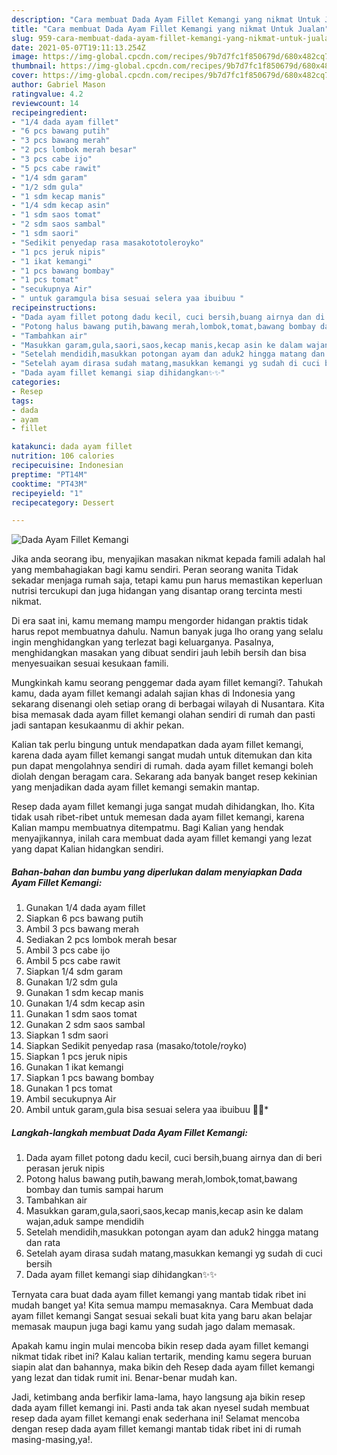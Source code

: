 ```yaml
---
description: "Cara membuat Dada Ayam Fillet Kemangi yang nikmat Untuk Jualan"
title: "Cara membuat Dada Ayam Fillet Kemangi yang nikmat Untuk Jualan"
slug: 959-cara-membuat-dada-ayam-fillet-kemangi-yang-nikmat-untuk-jualan
date: 2021-05-07T19:11:13.254Z
image: https://img-global.cpcdn.com/recipes/9b7d7fc1f850679d/680x482cq70/dada-ayam-fillet-kemangi-foto-resep-utama.jpg
thumbnail: https://img-global.cpcdn.com/recipes/9b7d7fc1f850679d/680x482cq70/dada-ayam-fillet-kemangi-foto-resep-utama.jpg
cover: https://img-global.cpcdn.com/recipes/9b7d7fc1f850679d/680x482cq70/dada-ayam-fillet-kemangi-foto-resep-utama.jpg
author: Gabriel Mason
ratingvalue: 4.2
reviewcount: 14
recipeingredient:
- "1/4 dada ayam fillet"
- "6 pcs bawang putih"
- "3 pcs bawang merah"
- "2 pcs lombok merah besar"
- "3 pcs cabe ijo"
- "5 pcs cabe rawit"
- "1/4 sdm garam"
- "1/2 sdm gula"
- "1 sdm kecap manis"
- "1/4 sdm kecap asin"
- "1 sdm saos tomat"
- "2 sdm saos sambal"
- "1 sdm saori"
- "Sedikit penyedap rasa masakototoleroyko"
- "1 pcs jeruk nipis"
- "1 ikat kemangi"
- "1 pcs bawang bombay"
- "1 pcs tomat"
- "secukupnya Air"
- " untuk garamgula bisa sesuai selera yaa ibuibuu "
recipeinstructions:
- "Dada ayam fillet potong dadu kecil, cuci bersih,buang airnya dan di beri perasan jeruk nipis"
- "Potong halus bawang putih,bawang merah,lombok,tomat,bawang bombay dan tumis sampai harum"
- "Tambahkan air"
- "Masukkan garam,gula,saori,saos,kecap manis,kecap asin ke dalam wajan,aduk sampe mendidih"
- "Setelah mendidih,masukkan potongan ayam dan aduk2 hingga matang dan rata"
- "Setelah ayam dirasa sudah matang,masukkan kemangi yg sudah di cuci bersih"
- "Dada ayam fillet kemangi siap dihidangkan✨✨"
categories:
- Resep
tags:
- dada
- ayam
- fillet

katakunci: dada ayam fillet 
nutrition: 106 calories
recipecuisine: Indonesian
preptime: "PT14M"
cooktime: "PT43M"
recipeyield: "1"
recipecategory: Dessert

---
```



![Dada Ayam Fillet Kemangi](https://img-global.cpcdn.com/recipes/9b7d7fc1f850679d/680x482cq70/dada-ayam-fillet-kemangi-foto-resep-utama.jpg)

Jika anda seorang ibu, menyajikan masakan nikmat kepada famili adalah hal yang membahagiakan bagi kamu sendiri. Peran seorang  wanita Tidak sekadar menjaga rumah saja, tetapi kamu pun harus memastikan keperluan nutrisi tercukupi dan juga hidangan yang disantap orang tercinta mesti nikmat.

Di era  saat ini, kamu memang mampu mengorder hidangan praktis tidak harus repot membuatnya dahulu. Namun banyak juga lho orang yang selalu ingin menghidangkan yang terlezat bagi keluarganya. Pasalnya, menghidangkan masakan yang dibuat sendiri jauh lebih bersih dan bisa menyesuaikan sesuai kesukaan famili. 



Mungkinkah kamu seorang penggemar dada ayam fillet kemangi?. Tahukah kamu, dada ayam fillet kemangi adalah sajian khas di Indonesia yang sekarang disenangi oleh setiap orang di berbagai wilayah di Nusantara. Kita bisa memasak dada ayam fillet kemangi olahan sendiri di rumah dan pasti jadi santapan kesukaanmu di akhir pekan.

Kalian tak perlu bingung untuk mendapatkan dada ayam fillet kemangi, karena dada ayam fillet kemangi sangat mudah untuk ditemukan dan kita pun dapat mengolahnya sendiri di rumah. dada ayam fillet kemangi boleh diolah dengan beragam cara. Sekarang ada banyak banget resep kekinian yang menjadikan dada ayam fillet kemangi semakin mantap.

Resep dada ayam fillet kemangi juga sangat mudah dihidangkan, lho. Kita tidak usah ribet-ribet untuk memesan dada ayam fillet kemangi, karena Kalian mampu membuatnya ditempatmu. Bagi Kalian yang hendak menyajikannya, inilah cara membuat dada ayam fillet kemangi yang lezat yang dapat Kalian hidangkan sendiri.

<!--inarticleads1-->

##### Bahan-bahan dan bumbu yang diperlukan dalam menyiapkan Dada Ayam Fillet Kemangi:

1. Gunakan 1/4 dada ayam fillet
1. Siapkan 6 pcs bawang putih
1. Ambil 3 pcs bawang merah
1. Sediakan 2 pcs lombok merah besar
1. Ambil 3 pcs cabe ijo
1. Ambil 5 pcs cabe rawit
1. Siapkan 1/4 sdm garam
1. Gunakan 1/2 sdm gula
1. Gunakan 1 sdm kecap manis
1. Gunakan 1/4 sdm kecap asin
1. Gunakan 1 sdm saos tomat
1. Gunakan 2 sdm saos sambal
1. Siapkan 1 sdm saori
1. Siapkan Sedikit penyedap rasa (masako/totole/royko)
1. Siapkan 1 pcs jeruk nipis
1. Gunakan 1 ikat kemangi
1. Siapkan 1 pcs bawang bombay
1. Gunakan 1 pcs tomat
1. Ambil secukupnya Air
1. Ambil  untuk garam,gula bisa sesuai selera yaa ibuibuu 🙂🙂*




<!--inarticleads2-->

##### Langkah-langkah membuat Dada Ayam Fillet Kemangi:

1. Dada ayam fillet potong dadu kecil, cuci bersih,buang airnya dan di beri perasan jeruk nipis
1. Potong halus bawang putih,bawang merah,lombok,tomat,bawang bombay dan tumis sampai harum
1. Tambahkan air
1. Masukkan garam,gula,saori,saos,kecap manis,kecap asin ke dalam wajan,aduk sampe mendidih
1. Setelah mendidih,masukkan potongan ayam dan aduk2 hingga matang dan rata
1. Setelah ayam dirasa sudah matang,masukkan kemangi yg sudah di cuci bersih
1. Dada ayam fillet kemangi siap dihidangkan✨✨




Ternyata cara buat dada ayam fillet kemangi yang mantab tidak ribet ini mudah banget ya! Kita semua mampu memasaknya. Cara Membuat dada ayam fillet kemangi Sangat sesuai sekali buat kita yang baru akan belajar memasak maupun juga bagi kamu yang sudah jago dalam memasak.

Apakah kamu ingin mulai mencoba bikin resep dada ayam fillet kemangi nikmat tidak ribet ini? Kalau kalian tertarik, mending kamu segera buruan siapin alat dan bahannya, maka bikin deh Resep dada ayam fillet kemangi yang lezat dan tidak rumit ini. Benar-benar mudah kan. 

Jadi, ketimbang anda berfikir lama-lama, hayo langsung aja bikin resep dada ayam fillet kemangi ini. Pasti anda tak akan nyesel sudah membuat resep dada ayam fillet kemangi enak sederhana ini! Selamat mencoba dengan resep dada ayam fillet kemangi mantab tidak ribet ini di rumah masing-masing,ya!.

